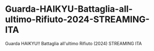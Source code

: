 # Guarda-HAIKYU-Battaglia-all-ultimo-Rifiuto-2024-STREAMING-ITA
Guarda HAIKYU!! Battaglia all'ultimo Rifiuto (2024) STREAMING ITA
